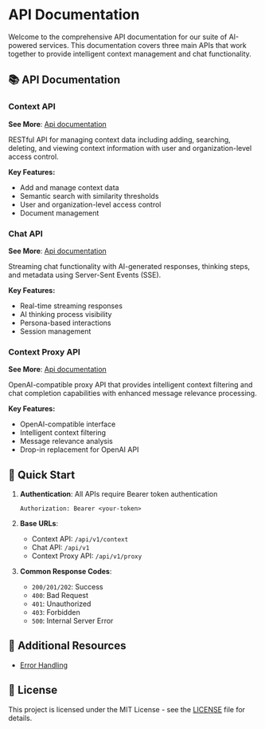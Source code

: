 # API Documentation

Welcome to the comprehensive API documentation for our suite of AI-powered services. This documentation covers three main APIs that work together to provide intelligent context management and chat functionality.

## 📚 API Documentation

### Context API
**See More**: [Api documentation](./docs/context-api.md)

RESTful API for managing context data including adding, searching, deleting, and viewing context information with user and organization-level access control.

**Key Features:**
- Add and manage context data
- Semantic search with similarity thresholds
- User and organization-level access control
- Document management

### Chat API
**See More**: [Api documentation](./docs/chat-api.md)

Streaming chat functionality with AI-generated responses, thinking steps, and metadata using Server-Sent Events (SSE).

**Key Features:**
- Real-time streaming responses
- AI thinking process visibility
- Persona-based interactions
- Session management

### Context Proxy API
**See More**: [Api documentation](./docs/context-proxy-api.md)

OpenAI-compatible proxy API that provides intelligent context filtering and chat completion capabilities with enhanced message relevance processing.

**Key Features:**
- OpenAI-compatible interface
- Intelligent context filtering
- Message relevance analysis
- Drop-in replacement for OpenAI API

## 🚀 Quick Start

1. **Authentication**: All APIs require Bearer token authentication
   ```
   Authorization: Bearer <your-token>
   ```

2. **Base URLs**:
   - Context API: `/api/v1/context`
   - Chat API: `/api/v1`
   - Context Proxy API: `/api/v1/proxy`

3. **Common Response Codes**:
   - `200/201/202`: Success
   - `400`: Bad Request
   - `401`: Unauthorized
   - `403`: Forbidden
   - `500`: Internal Server Error

## 📖 Additional Resources

<!-- - [Authentication Guide](./docs/authentication.md) -->
- [Error Handling](./docs/error-handling.md)
<!-- - [Examples & Tutorials](./docs/examples.md) -->
<!-- - [API Reference](./docs/api-reference.md) -->

<!-- ## 🔧 Development

### Testing
```bash
# Run tests for all APIs
npm test

# Run specific API tests
npm test context
npm test chat
npm test proxy
``` -->
<!-- 
### Environment Setup
```bash
# Copy environment template
cp .env.example .env

# Install dependencies
npm install

# Start development server
npm run dev
``` -->

<!-- ## 📞 Support

For questions, issues, or feature requests:
- 📧 Email: support@your-domain.com
- 🐛 Issues: [GitHub Issues](https://github.com/your-org/your-repo/issues)
- 📖 Documentation: [API Docs](https://docs.your-domain.com) -->

## 📜 License

This project is licensed under the MIT License - see the [LICENSE](LICENSE) file for details.